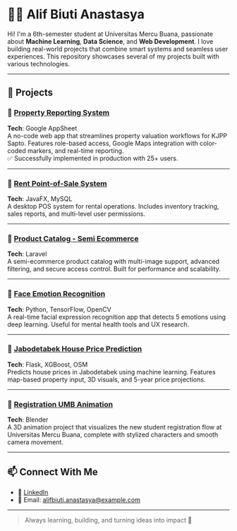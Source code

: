 # 👩‍💻 Alif Biuti Anastasya

Hi! I'm a 6th-semester student at Universitas Mercu Buana, passionate about **Machine Learning**, **Data Science**, and **Web Development**. I love building real-world projects that combine smart systems and seamless user experiences. This repository showcases several of my projects built with various technologies.

---

## 🚀 Projects

### 🔸 [Property Reporting System](https://github.com/biutianastasya/)
**Tech**: Google AppSheet  
A no-code web app that streamlines property valuation workflows for KJPP Sapto. Features role-based access, Google Maps integration with color-coded markers, and real-time reporting.  
✅ Successfully implemented in production with 25+ users.

---

### 🔸 [Rent Point-of-Sale System](https://github.com/biutianastasya/java_sewa)  
**Tech**: JavaFX, MySQL  
A desktop POS system for rental operations. Includes inventory tracking, sales reports, and multi-level user permissions.

---

### 🔸 [Product Catalog - Semi Ecommerce](https://github.com/edricgalentino/p2-web-enterprise)  
**Tech**: Laravel  
A semi-ecommerce product catalog with multi-image support, advanced filtering, and secure access control. Built for performance and scalability.

---

### 🔸 [Face Emotion Recognition](https://github.com/biutianastasya/FaceEmotionDetection)  
**Tech**: Python, TensorFlow, OpenCV  
A real-time facial expression recognition app that detects 5 emotions using deep learning. Useful for mental health tools and UX research.

---

### 🔸 [Jabodetabek House Price Prediction](https://github.com/biutianastasya/HousePrice)  
**Tech**: Flask, XGBoost, OSM  
Predicts house prices in Jabodetabek using machine learning. Features map-based property input, 3D visuals, and 5-year price projections.

---

### 🔸 [Registration UMB Animation](https://drive.google.com/file/d/1Ri6Bod2f5Es45zgmgBTgQNuT8JdEr5wl/view?usp=sharing)  
**Tech**: Blender  
A 3D animation project that visualizes the new student registration flow at Universitas Mercu Buana, complete with stylized characters and smooth camera movement.

---

## 📫 Connect With Me

- 💼 [LinkedIn](www.linkedin.com/in/biuti-anastasya)
- 📧 Email: alifbiuti.anastasya@example.com

---

> Always learning, building, and turning ideas into impact 🚀
